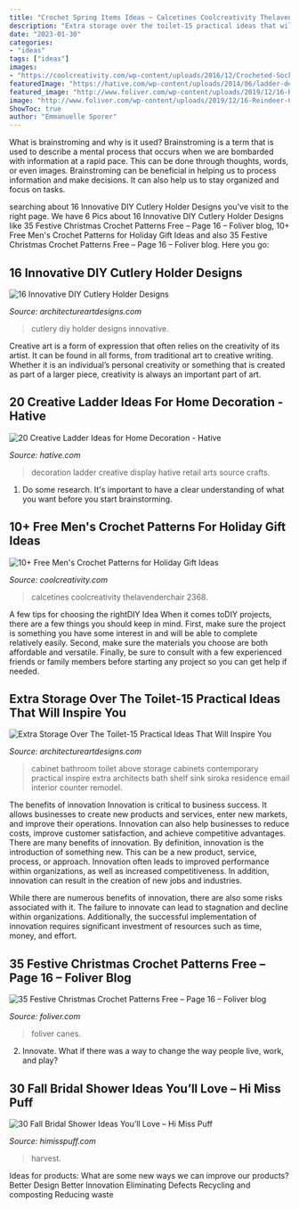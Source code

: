 ```yaml
---
title: "Crochet Spring Items Ideas ~ Calcetines Coolcreativity Thelavenderchair 2368"
description: "Extra storage over the toilet-15 practical ideas that will inspire you"
date: "2023-01-30"
categories:
- "ideas"
tags: ["ideas"]
images:
- "https://coolcreativity.com/wp-content/uploads/2016/12/Crocheted-Socks-for-Men-Free-Pattern.jpg"
featuredImage: "https://hative.com/wp-content/uploads/2014/06/ladder-decor-ideas/2-ladder-decor-ideas.jpg"
featured_image: "http://www.foliver.com/wp-content/uploads/2019/12/16-Reindeer-Candy-Cane-Covers.jpg"
image: "http://www.foliver.com/wp-content/uploads/2019/12/16-Reindeer-Candy-Cane-Covers.jpg"
ShowToc: true
author: "Emmanuelle Sporer"
---
```



What is brainstroming and why is it used?
Brainstroming is a term that is used to describe a mental process that occurs when we are bombarded with information at a rapid pace. This can be done through thoughts, words, or even images. Brainstroming can be beneficial in helping us to process information and make decisions. It can also help us to stay organized and focus on tasks.

	

		
searching about 16 Innovative DIY Cutlery Holder Designs you've visit to the right page. We have 6 Pics about 16 Innovative DIY Cutlery Holder Designs like 35 Festive Christmas Crochet Patterns Free – Page 16 – Foliver blog, 10+ Free Men&#039;s Crochet Patterns for Holiday Gift Ideas and also 35 Festive Christmas Crochet Patterns Free – Page 16 – Foliver blog. Here you go:
		
    
## 16 Innovative DIY Cutlery Holder Designs

<img loading=lazy src="https://www.architectureartdesigns.com/wp-content/uploads/2015/06/1173.jpg" onerror="this.onerror=null;this.src='https://tse1.mm.bing.net/th?id=OIP.UHXz2HKCUiyZOW9hld94VwHaJH&amp;pid=15.1';" alt="16 Innovative DIY Cutlery Holder Designs">

_Source: architectureartdesigns.com_

>cutlery diy holder designs innovative. 

	

Creative art is a form of expression that often relies on the creativity of its artist. It can be found in all forms, from traditional art to creative writing. Whether it is an individual’s personal creativity or something that is created as part of a larger piece, creativity is always an important part of art.

    
## 20 Creative Ladder Ideas For Home Decoration - Hative

<img loading=lazy src="https://hative.com/wp-content/uploads/2014/06/ladder-decor-ideas/2-ladder-decor-ideas.jpg" onerror="this.onerror=null;this.src='https://tse4.mm.bing.net/th?id=OIP.XSTm_9nizi6e7klXC1Q_igHaJ4&amp;pid=15.1';" alt="20 Creative Ladder Ideas for Home Decoration - Hative">

_Source: hative.com_

>decoration ladder creative display hative retail arts source crafts. 

	

1. Do some research. It's important to have a clear understanding of what you want before you start brainstorming.

    
## 10+ Free Men&#039;s Crochet Patterns For Holiday Gift Ideas

<img loading=lazy src="https://coolcreativity.com/wp-content/uploads/2016/12/Crocheted-Socks-for-Men-Free-Pattern.jpg" onerror="this.onerror=null;this.src='https://tse1.mm.bing.net/th?id=OIP.3BpXizpkAjKEY_cWv_S16gHaGa&amp;pid=15.1';" alt="10+ Free Men&#039;s Crochet Patterns for Holiday Gift Ideas">

_Source: coolcreativity.com_

>calcetines coolcreativity thelavenderchair 2368. 

	

A few tips for choosing the rightDIY Idea
When it comes toDIY projects, there are a few things you should keep in mind. First, make sure the project is something you have some interest in and will be able to complete relatively easily. Second, make sure the materials you choose are both affordable and versatile. Finally, be sure to consult with a few experienced friends or family members before starting any project so you can get help if needed.

    
## Extra Storage Over The Toilet-15 Practical Ideas That Will Inspire You

<img loading=lazy src="https://www.architectureartdesigns.com/wp-content/uploads/2015/11/957.jpg" onerror="this.onerror=null;this.src='https://tse4.mm.bing.net/th?id=OIP.KGFsPJ_qe3Ni5wfp05y-pQAAAA&amp;pid=15.1';" alt="Extra Storage Over The Toilet-15 Practical Ideas That Will Inspire You">

_Source: architectureartdesigns.com_

>cabinet bathroom toilet above storage cabinets contemporary practical inspire extra architects bath shelf sink siroka residence email interior counter remodel. 

	

The benefits of innovation
Innovation is critical to business success. It allows businesses to create new products and services, enter new markets, and improve their operations. Innovation can also help businesses to reduce costs, improve customer satisfaction, and achieve competitive advantages.
There are many benefits of innovation. By definition, innovation is the introduction of something new. This can be a new product, service, process, or approach. Innovation often leads to improved performance within organizations, as well as increased competitiveness. In addition, innovation can result in the creation of new jobs and industries.

While there are numerous benefits of innovation, there are also some risks associated with it. The failure to innovate can lead to stagnation and decline within organizations. Additionally, the successful implementation of innovation requires significant investment of resources such as time, money, and effort.

    
## 35 Festive Christmas Crochet Patterns Free – Page 16 – Foliver Blog

<img loading=lazy src="http://www.foliver.com/wp-content/uploads/2019/12/16-Reindeer-Candy-Cane-Covers.jpg" onerror="this.onerror=null;this.src='https://tse4.mm.bing.net/th?id=OIP.6o1dGiPzyfA4n8nfearWXwHaQH&amp;pid=15.1';" alt="35 Festive Christmas Crochet Patterns Free – Page 16 – Foliver blog">

_Source: foliver.com_

>foliver canes. 

	

2. Innovate. What if there was a way to change the way people live, work, and play?

    
## 30 Fall Bridal Shower Ideas You’ll Love – Hi Miss Puff

<img loading=lazy src="https://www.himisspuff.com/wp-content/uploads/2017/07/Fall-Bridal-Shower-Ideas-10.jpg" onerror="this.onerror=null;this.src='https://tse1.mm.bing.net/th?id=OIP.Fryv66RaNJ52x3eqb5Kn2wHaLG&amp;pid=15.1';" alt="30 Fall Bridal Shower Ideas You’ll Love – Hi Miss Puff">

_Source: himisspuff.com_

>harvest. 

	

Ideas for products: What are some new ways we can improve our products?
Better Design
Better Innovation
Eliminating Defects
Recycling and composting
Reducing waste

